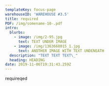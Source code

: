 ```yaml
---
templateKey: focus-page
warehouseID: 'WAREHOUSE #3.5'
title: required
PDF: /img/somename-10-.pdf
intro:
  blurbs:
    - image: /img/2-95.jpg
      text: TEXT UNDER IMAGE
    - image: /img/1363668015_1.jpg
      text: ANOTHER IMAGE WITH TEXT UNDENEATH
  description: "TEXT TEXT TEXT\_"
  heading: HEADING
date: 2019-11-06T19:31:43.259Z
---
```

requireqed
